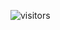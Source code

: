 
 ![visitors](https://visitor-badge.glitch.me/badge?page_id=welly091.visitor-badge&left_color=green&right_color=red)
